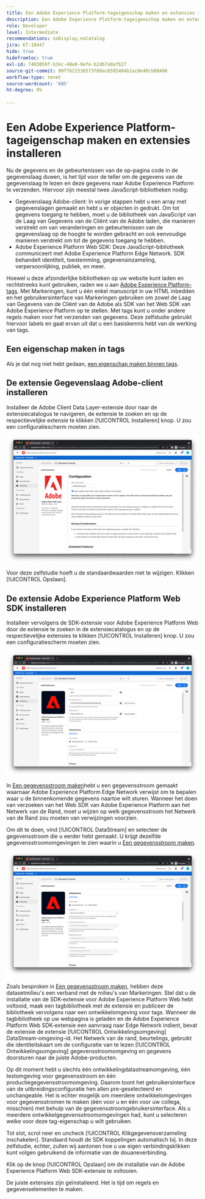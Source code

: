 ```yaml
---
title: Een Adobe Experience Platform-tageigenschap maken en extensies installeren
description: Een Adobe Experience Platform-tageigenschap maken en extensies installeren
role: Developer
level: Intermediate
recommendations: noDisplay,noCatalog
jira: KT-10447
hide: true
hidefromtoc: true
exl-id: 7403059f-b34c-48e0-9efe-b2db7a9afb27
source-git-commit: 90f7621536573f60ac6585404b1ac0e49cb08496
workflow-type: tm+mt
source-wordcount: '685'
ht-degree: 0%

---
```


# Een Adobe Experience Platform-tageigenschap maken en extensies installeren

Nu de gegevens en de gebeurtenissen van de op-pagina code in de gegevenslaag duwen, is het tijd voor de teller om de gegevens van de gegevenslaag te lezen en deze gegevens naar Adobe Experience Platform te verzenden. Hiervoor zijn meestal twee JavaScript-bibliotheken nodig:

* Gegevenslaag Adobe-client: In vorige stappen hebt u een array met gegevenslagen gemaakt en hebt u er objecten in gedrukt. Om tot gegevens toegang te hebben, moet u de bibliotheek van JavaScript van de Laag van Gegevens van de Cliënt van de Adobe laden, die manieren verstrekt om van veranderingen en gebeurtenissen van de gegevenslaag op de hoogte te worden gebracht en ook eenvoudige manieren verstrekt om tot de gegevens toegang te hebben.
* Adobe Experience Platform Web SDK: Deze JavaScript-bibliotheek communiceert met Adobe Experience Platform Edge Network. SDK behandelt identiteit, toestemming, gegevensinzameling, verpersoonlijking, publiek, en meer.

Hoewel u deze afzonderlijke bibliotheken op uw website kunt laden en rechtstreeks kunt gebruiken, raden we u aan [Adobe Experience Platform-tags](https://experienceleague.adobe.com/docs/experience-platform/tags/home.html?lang=nl). Met Markeringen, kunt u één enkel manuscript in uw HTML inbedden en het gebruikersinterface van Markeringen gebruiken om zowel de Laag van Gegevens van de Cliënt van de Adobe als SDK van het Web SDK van Adobe Experience Platform op te stellen. Met tags kunt u onder andere regels maken voor het verzenden van gegevens. Deze zelfstudie gebruikt hiervoor labels en gaat ervan uit dat u een basiskennis hebt van de werking van tags.

## Een eigenschap maken in tags

Als je dat nog niet hebt gedaan, [een eigenschap maken binnen tags](https://experienceleague.adobe.com/docs/experience-platform/tags/admin/companies-and-properties.html#create-or-configure-a-property).

## De extensie Gegevenslaag Adobe-client installeren

Installeer de Adobe Client Data Layer-extensie door naar de extensiecatalogus te navigeren, de extensie te zoeken en op de respectievelijke extensie te klikken [!UICONTROL Installeren] knop. U zou een configuratiescherm moeten zien.

![Adobe Client Data Layer-extensie-installatie](../../../assets/implementation-strategy/acdl-extension-installation.png)

Voor deze zelfstudie hoeft u de standaardwaarden niet te wijzigen. Klikken [!UICONTROL Opslaan].

## De extensie Adobe Experience Platform Web SDK installeren

Installeer vervolgens de SDK-extensie voor Adobe Experience Platform Web door de extensie te zoeken in de extensiecatalogus en op de respectievelijke extensies te klikken [!UICONTROL Installeren] knop. U zou een configuratiescherm moeten zien.

![Installatie van Adobe Experience Platform Web SDK-extensie](../../../assets/implementation-strategy/web-sdk-extension-installation.png)

In [Een gegevensstroom maken](../configure-the-server/create-a-datastream.md)hebt u een gegevensstroom gemaakt waarnaar Adobe Experience Platform Edge Network verwijst om te bepalen waar u de binnenkomende gegevens naartoe wilt sturen. Wanneer het doen van verzoeken van het Web SDK van Adobe Experience Platform aan het Netwerk van de Rand, moet u wijzen op welk gegevensstroom het Netwerk van de Rand zou moeten van verwijzingen voorzien.

Om dit te doen, vind [!UICONTROL DataStream] en selecteer de gegevensstroom die u eerder hebt gemaakt. U krijgt dezelfde gegevensstroomomgevingen te zien waarin u [Een gegevensstroom maken](../configure-the-server/create-a-datastream.md).

![Gegevensstroom selecteren](../../../assets/implementation-strategy/web-sdk-datastream-selection.png)

Zoals besproken in [Een gegevensstroom maken](../configure-the-server/create-a-dataset.md), hebben deze datasetmilieu&#39;s een verband met de milieu&#39;s van Markeringen. Stel dat u de installatie van de SDK-extensie voor Adobe Experience Platform Web hebt voltooid, maak een tagbibliotheek met de extensie en publiceer de bibliotheek vervolgens naar een ontwikkelomgeving voor tags. Wanneer de tagbibliotheek op uw webpagina is geladen en de Adobe Experience Platform Web SDK-extensie een aanvraag naar Edge Network indient, bevat de extensie de extensie [!UICONTROL Ontwikkelingsomgeving] DataStream-omgeving-id. Het Netwerk van de rand, beurtelings, gebruikt die identiteitskaart om de configuratie van te lezen [!UICONTROL Ontwikkelingsomgeving] gegevensstroomomgeving en gegevens doorsturen naar de juiste Adobe-producten.

Op dit moment hebt u slechts één ontwikkelingdatastreamomgeving, één testomgeving voor gegevensstroom en één productiegegevensstroomomgeving. Daarom toont het gebruikersinterface van de uitbreidingsconfiguratie hen allen pre-geselecteerd en unchangeable. Het is echter mogelijk om meerdere ontwikkelomgevingen voor gegevensstromen te maken (één voor u en één voor uw collega, misschien) met behulp van de gegevensstroomgebruikersinterface. Als u meerdere ontwikkelgegevensstroomomgevingen had, kunt u selecteren welke voor deze tag-eigenschap u wilt gebruiken.

Tot slot, scrol neer en uncheck [!UICONTROL Klikgegevensverzameling inschakelen]. Standaard houdt de SDK koppelingen automatisch bij. In deze zelfstudie, echter, zullen wij aantonen hoe u uw eigen verbindingsklikken kunt volgen gebruikend de informatie van de douaneverbinding.

Klik op de knop [!UICONTROL Opslaan] om de installatie van de Adobe Experience Platform Web SDK-extensie te voltooien.

De juiste extensies zijn geïnstalleerd. Het is tijd om regels en gegevenselementen te maken.
